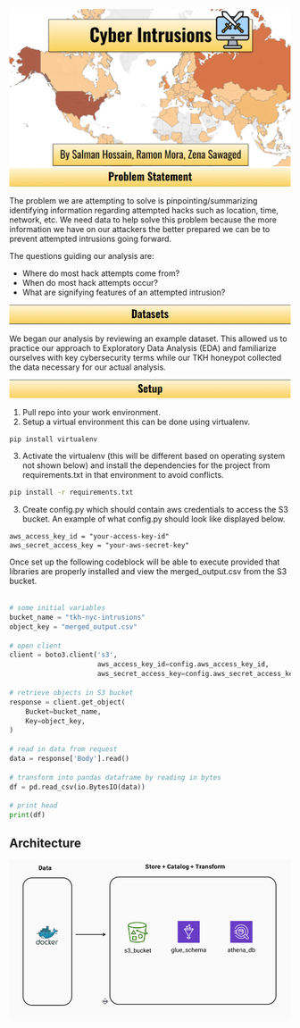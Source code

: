 ![](images/proj.png)
![](images/problem.png)

The problem we are attempting to solve is pinpointing/summarizing identifying information regarding attempted hacks such as location, time, network, etc. We need data to help solve this problem because the more information we have on our attackers the better prepared we can be to prevent attempted intrusions going forward.

The questions guiding our analysis are:

- Where do most hack attempts come from?
- When do most hack attempts occur?
- What are signifying features of an attempted intrusion?


![](images/datasets.png)

We began our analysis by reviewing an example dataset. This allowed us to practice our approach to Exploratory Data Analysis (EDA) and familiarize ourselves with key cybersecurity terms while our TKH honeypot collected the data necessary for our actual analysis.

![](images/setup.png)

1. Pull repo into your work environment.
2. Setup a virtual environment this can be done using virtualenv.

```
pip install virtualenv
```

3. Activate the virtualenv (this will be different based on operating system not shown below) and install the dependencies for the project from requirements.txt in that environment to avoid conflicts.

``` bash
pip install -r requirements.txt
```


3. Create config.py which should contain aws credentials to access the S3 bucket. An example of what config.py should look like displayed below.

```
aws_access_key_id = "your-access-key-id"
aws_secret_access_key = "your-aws-secret-key"
```

Once set up the following codeblock will be able to execute provided that libraries are properly installed and view the merged_output.csv from the S3 bucket.


``` python

# some initial variables
bucket_name = "tkh-nyc-intrusions"
object_key = "merged_output.csv"

# open client
client = boto3.client('s3',
                      aws_access_key_id=config.aws_access_key_id,
                      aws_secret_access_key=config.aws_secret_access_key)

# retrieve objects in S3 bucket
response = client.get_object(
    Bucket=bucket_name,
    Key=object_key,
)

# read in data from request
data = response['Body'].read()

# transform into pandas dataframe by reading in bytes
df = pd.read_csv(io.BytesIO(data))

# print head
print(df)
```

## Architecture

![architecture](images/architecture.png)